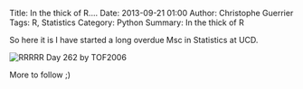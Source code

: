 Title: In the thick of R....
Date: 2013-09-21 01:00
Author: Christophe Guerrier
Tags: R, Statistics
Category: Python
Summary: In the thick of R


So here it is I have started a long overdue Msc in Statistics at UCD.

![RRRRR Day 262 by TOF2006](http://farm3.staticflickr.com/2823/9821764463_06b45704b3.jpg)

More to follow ;)


